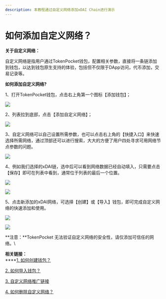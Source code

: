 ```yaml
---
description: 本教程通过自定义网络添加xDAI Chain进行演示
---
```


# 如何添加自定义网络？

**关于自定义网络：**

自定义网络是指用户通过TokenPocket钱包，配置相关参数，直接将一条链添加到钱包，以达到钱包原生支持的体验，包括但不仅限于DApp访问，代币添加，交易记录等。



**如何添加自定义网络?**

1、打开TokenPocket钱包，点击右上角第一个图标【添加钱包】；

![](<../../.gitbook/assets/1 (33).png>)

2、列表拉到底部，点击【添加自定义网络】；

![](../../.gitbook/assets/xdai02.jpg)

3、自定义网络可以自己设置所需参数，也可以点击右上角的【快捷入口】来快速选择所需网络，通过顶部还可以进行搜索，大大的方便了用户四处寻求可用网络节点参数的问题。

![](../../.gitbook/assets/xdai1.jpg)

4、例如我们选择的xDAI链，选中后可以看到网络数据已经自动填入，只需要点击【保存】即可在列表中看到，通常位于列表的最后一个位置。

![](../../.gitbook/assets/xdai2.jpg)

![](<../../.gitbook/assets/xdai3 (1).jpg>)

5、点击新添加的xDAI网络，可选择【创建】或【导入】钱包，即可完成自定义网络的快速添加和使用。

![](../../.gitbook/assets/xdai4.jpg)

![](../../.gitbook/assets/xdai5.jpg)

**注意：**TokenPocket 无法验证自定义网络的安全性，请仅添加可信任的网络。\


**相关链接：**\
****[1. 如何创建钱包？](https://tphelp.gitbook.io/cn/wallet-management/create-wallet)

[2. 如何导入钱包？](https://tphelp.gitbook.io/cn/wallet-management/import-wallet)

[3. 自定义网络推广链接](https://tphelp.gitbook.io/cn/wallet-operation/customize-network-add-link)

[4. 如何删除自定义网络？](https://tphelp.gitbook.io/cn/wallet-operation/ru-he-shan-chu-zi-ding-yi-wang-luo)

